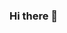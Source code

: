 ### Hi there 👋

<!--
**Ivaantje/Ivaantje** is a ✨ _special_ ✨ repository because its `README.md` (this file) appears on your GitHub profile.

🔭 I’m currently learning about Quantitative Finance at MSc Finance @Universitá della Svizzera Italiana.
👯 I’m looking to collaborate on any exciting finance projects (but only if we can give it a funny name).
📫 How to reach me: i.pallister@protonmail.com
